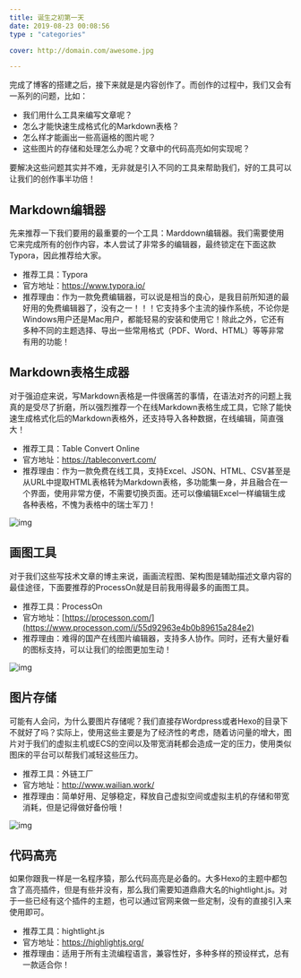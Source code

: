 ```yaml
---
title: 诞生之初第一天
date: 2019-08-23 00:08:56
type : "categories"

cover: http://domain.com/awesome.jpg

---
```




完成了博客的搭建之后，接下来就是是内容创作了。而创作的过程中，我们又会有一系列的问题，比如：

- 我们用什么工具来编写文章呢？
- 怎么才能快速生成格式化的Markdown表格？
- 怎么样才能画出一些高逼格的图片呢？
- 这些图片的存储和处理怎么办呢？文章中的代码高亮如何实现呢？

要解决这些问题其实并不难，无非就是引入不同的工具来帮助我们，好的工具可以让我们的创作事半功倍！

## Markdown编辑器

先来推荐一下我们要用的最重要的一个工具：Marddown编辑器。我们需要使用它来完成所有的创作内容，本人尝试了非常多的编辑器，最终锁定在下面这款Typora，因此推荐给大家。

- 推荐工具：Typora
- 官方地址：https://www.typora.io/
- 推荐理由：作为一款免费编辑器，可以说是相当的良心，是我目前所知道的最好用的免费编辑器了，没有之一！！！它支持多个主流的操作系统，不论你是Windows用户还是Mac用户，都能轻易的安装和使用它！除此之外，它还有多种不同的主题选择、导出一些常用格式（PDF、Word、HTML）等等非常有用的功能！

## Markdown表格生成器

对于强迫症来说，写Markdown表格是一件很痛苦的事情，在语法对齐的问题上我真的是受尽了折磨，所以强烈推荐一个在线Markdown表格生成工具，它除了能快速生成格式化后的Markdown表格外，还支持导入各种数据，在线编辑，简直强大！

- 推荐工具：Table Convert Online
- 官方地址：https://tableconvert.com/
- 推荐理由：作为一款免费在线工具，支持Excel、JSON、HTML、CSV甚至是从URL中提取HTML表格转为Markdown表格，多功能集一身，并且融合在一个界面，使用非常方便，不需要切换页面。还可以像编辑Excel一样编辑生成各种表格，不愧为表格中的瑞士军刀！

![img](http://ww2.sinaimg.cn/large/006tNc79gy1g5tfrx6iz5j30yg0kudhs.jpg)

## 画图工具

对于我们这些写技术文章的博主来说，画画流程图、架构图是辅助描述文章内容的最佳途径，下面要推荐的ProcessOn就是目前我用得最多的画图工具。

- 推荐工具：ProcessOn
- 官方地址：[https://processon.com/](https://www.processon.com/i/55d92963e4b0b89615a284e2)
- 推荐理由：难得的国产在线图片编辑器，支持多人协作。同时，还有大量好看的图标支持，可以让我们的绘图更加生动！

![img](http://ww1.sinaimg.cn/large/006tNc79gy1g5tfs42rkxj30m80e4wfc.jpg)

## 图片存储

可能有人会问，为什么要图片存储呢？我们直接存Wordpress或者Hexo的目录下不就好了吗？实际上，使用这些主要是为了经济性的考虑，随着访问量的增大，图片对于我们的虚拟主机或ECS的空间以及带宽消耗都会造成一定的压力，使用类似图床的平台可以帮我们减轻这些压力。

- 推荐工具：外链工厂
- 官方地址：http://www.wailian.work/
- 推荐理由：简单好用、足够稳定，释放自己虚拟空间或虚拟主机的存储和带宽消耗，但是记得做好备份哦！

![img](http://ww3.sinaimg.cn/large/006tNc79gy1g5tfseco1wj30m80cj752.jpg)

## 代码高亮

如果你跟我一样是一名程序猿，那么代码高亮是必备的。大多Hexo的主题中都包含了高亮插件，但是有些并没有，那么我们需要知道鼎鼎大名的hightlight.js。对于一些已经有这个插件的主题，也可以通过官网来做一些定制，没有的直接引入来使用即可。

- 推荐工具：hightlight.js
- 官方地址：https://highlightjs.org/
- 推荐理由：适用于所有主流编程语言，兼容性好，多种多样的预设样式，总有一款适合你！
